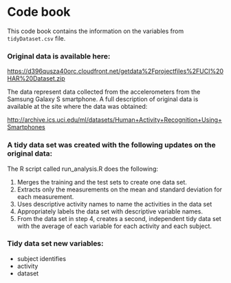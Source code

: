 # Code book
 This code book contains the information on the variables from `tidyDataset.csv` file.

### Original data is available here:

https://d396qusza40orc.cloudfront.net/getdata%2Fprojectfiles%2FUCI%20HAR%20Dataset.zip

The data represent data collected from the accelerometers from the Samsung Galaxy S smartphone. A full description of original data is available at the site where the data was obtained:

http://archive.ics.uci.edu/ml/datasets/Human+Activity+Recognition+Using+Smartphones

### A tidy data set was created with the following updates on the original data:

The R script called run_analysis.R does the following:

1. Merges the training and the test sets to create one data set.
2. Extracts only the measurements on the mean and standard deviation for each measurement.
3. Uses descriptive activity names to name the activities in the data set
4. Appropriately labels the data set with descriptive variable names.
5. From the data set in step 4, creates a second, independent tidy data set with the average of each variable for each activity and each subject.

### Tidy data set new variables:

* subject  identifies
* activity
* dataset 

